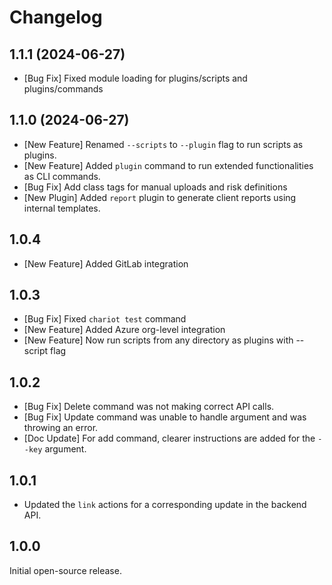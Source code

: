 # Changelog

## 1.1.1 (2024-06-27)

- [Bug Fix] Fixed module loading for plugins/scripts and plugins/commands

## 1.1.0 (2024-06-27)

- [New Feature] Renamed `--scripts` to `--plugin` flag to run scripts as plugins.
- [New Feature] Added `plugin` command to run extended functionalities as CLI commands.
- [Bug Fix] Add class tags for manual uploads and risk definitions
- [New Plugin] Added `report` plugin to generate client reports using internal templates.

## 1.0.4

- [New Feature] Added GitLab integration

## 1.0.3

- [Bug Fix] Fixed `chariot test` command
- [New Feature] Added Azure org-level integration
- [New Feature] Now run scripts from any directory as plugins with --script flag

## 1.0.2

- [Bug Fix] Delete command was not making correct API calls.
- [Bug Fix] Update command was unable to handle <KEY> argument and was throwing an error.
- [Doc Update] For add command, clearer instructions are added for the `--key` argument.

## 1.0.1

- Updated the `link` actions for a corresponding update in the backend API.

## 1.0.0

Initial open-source release.

